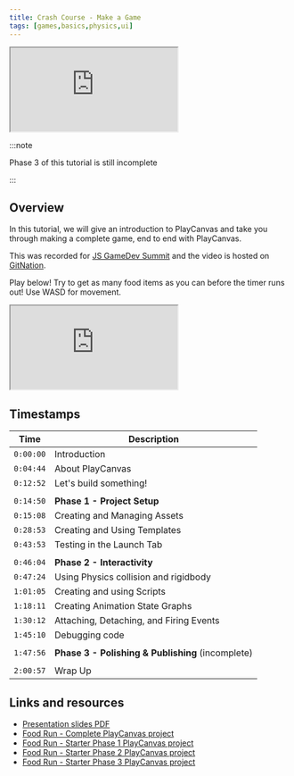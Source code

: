 ```yaml
---
title: Crash Course - Make a Game
tags: [games,basics,physics,ui]
---
```


<iframe src="https://www.youtube.com/embed/9zqHlbW9XWE" title="YouTube video player" allow="accelerometer; autoplay; clipboard-write; encrypted-media; gyroscope; picture-in-picture" allowfullscreen></iframe>

:::note

Phase 3 of this tutorial is still incomplete

:::

## Overview

In this tutorial, we will give an introduction to PlayCanvas and take you through making a complete game, end to end with PlayCanvas.

This was recorded for [JS GameDev Summit][js-gamedev-summit] and the video is hosted on [GitNation][git-nation].

Play below! Try to get as many food items as you can before the timer runs out! Use WASD for movement.

<div className="iframe-container">
    <iframe loading="lazy" src="https://playcanv.as/p/dCoHvsRY/" title="Food Run - Full Project"></iframe>
</div>

## Timestamps

| Time      | Description                                        |
|-----------|----------------------------------------------------|
| `0:00:00` | Introduction                                       |
| `0:04:44` | About PlayCanvas                                   |
| `0:12:52` | Let's build something!                             |
|           |                                                    |
| `0:14:50` | **Phase 1 - Project Setup**                        |
| `0:15:08` | Creating and Managing Assets                       |
| `0:28:53` | Creating and Using Templates                       |
| `0:43:53` | Testing in the Launch Tab                          |
|           |                                                    |
| `0:46:04` | **Phase 2 - Interactivity**                        |
| `0:47:24` | Using Physics collision and rigidbody              |
| `1:01:05` | Creating and using Scripts                         |
| `1:18:11` | Creating Animation State Graphs                    |
| `1:30:12` | Attaching, Detaching, and Firing Events            |
| `1:45:10` | Debugging code                                     |
|           |                                                    |
| `1:47:56` | **Phase 3 - Polishing & Publishing** (incomplete)  |
|           |                                                    |
| `2:00:57` | Wrap Up                                            |


## Links and resources

* [Presentation slides PDF][presentation-pdf]
* [Food Run - Complete PlayCanvas project][food-run-complete]
* [Food Run - Starter Phase 1 PlayCanvas project][food-run-starter]
* [Food Run - Starter Phase 2 PlayCanvas project][food-run-phase-2]
* [Food Run - Starter Phase 3 PlayCanvas project][food-run-phase-3]


[js-gamedev-summit]: https://jsgamedev.com/
[git-nation]: https://portal.gitnation.org/contents/playcanvas-end-to-end-the-quick-version
[food-run-starter]: https://playcanvas.com/project/910590/overview/food-run-starter-kit
[food-run-phase-2]: https://playcanvas.com/project/910606/overview/food-run--phase-2
[food-run-phase-3]: https://playcanvas.com/project/910630/overview/food-run--phase-3
[food-run-complete]: https://playcanvas.com/project/898163/overview/food-run--full-project
[presentation-pdf]: pathname:///downloads/playcanvas-crash-course-make-a-game.pdf
